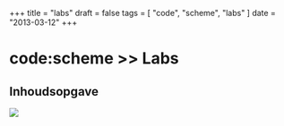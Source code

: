 +++
title = "labs"
draft = false
tags = [
    "code",
    "scheme",
    "labs"
]
date = "2013-03-12"
+++
# code:scheme >> Labs 

## Inhoudsopgave 

<img style='' src='/img/indexmenu>.|js navbar nocookie'>
